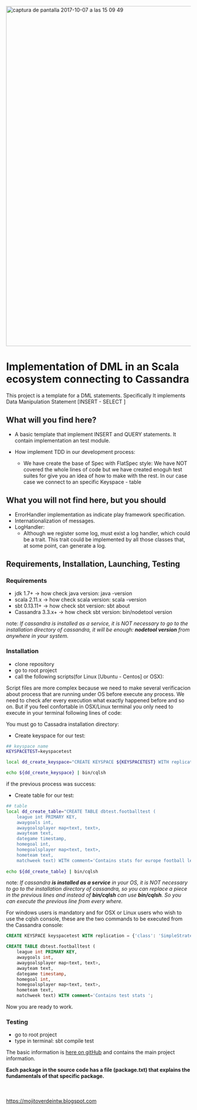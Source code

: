 <img width="928" alt="captura de pantalla 2017-10-07 a las 15 09 49" src="https://user-images.githubusercontent.com/8100363/31313078-665da9a6-abcf-11e7-9266-932880ea6ed2.png">


# Implementation of DML in an Scala ecosystem connecting to Cassandra #

This project is a template for a DML statements. Specifically It implements Data Manipulation Statement \[INSERT - SELECT ]

## What will you find here? ##

* A basic template that implement INSERT and QUERY statements. It contain implementation an test module.
    
* How implement TDD in our development process:
    * We have create the base of Spec with FlatSpec style: We have NOT covered the whole lines of code but we have created enoguh test suites for give you an idea of how to make with the rest. In our case case we connect to an specific Keyspace - table  
    
## What you will not find here, but you should ##

* ErrorHandler implementation as indicate play framework specification. 
* Internationalization of messages.
* LogHandler: 
    * Although we register some log, must exist a log handler, which could be a trait. This trait could be implemented by all those classes that, at some point, can generate a log.
   
## Requirements, Installation, Launching, Testing ##

### Requirements ###

* jdk 1.7+ -> how check java version: java -version
* scala 2.11.x -> how check scala version: scala -version
* sbt 0.13.11+ -> how check sbt version: sbt about
* Cassandra 3.3.x+ -> how check sbt version: bin/nodetool version 

note: *If cassandra is installed as a service, it is NOT necessary to go to the installation directory of cassandra, it will be enough: **nodetool version** from anywhere in your system.*

### Installation ###

* clone repository
* go to root project
* call the following scripts(for Linux \[Ubuntu - Centos] or OSX):

Script files are more complex because we need to make several verificacion about process that are running under OS before execute any process. We need to check afer every execution what exactly happened before and so on. But if you feel confortable in OSX/Linux terminal you only need to execute in your terminal following lines of code: 

You must go to Cassadra installation directory: 

* Create keyspace for our test:

```bash
## keyspace name
KEYSPACETEST=keyspacetest 

local dd_create_keyspace="CREATE KEYSPACE ${KEYSPACETEST} WITH replication = {'class': 'SimpleStrategy', 'replication_factor' : 1};" 

echo ${dd_create_keyspace} | bin/cqlsh
```

if the previous process was success:

* Create table for our test:

```bash
## table 
local dd_create_table="CREATE TABLE dbtest.footballtest (
    league int PRIMARY KEY,
    awaygoals int,
    awaygoalsplayer map<text, text>,
    awayteam text,
    dategame timestamp,
    homegoal int,
    homegoalsplayer map<text, text>,
    hometeam text,
    matchweek text) WITH comment='Contains stats for europe football leagues';"
    
echo ${dd_create_table} | bin/cqlsh    
```
note: *If cassandra **is installed as a service** in your OS, it is NOT necessary to go to the installation directory of cassandra, so you can replace a piece in the previous lines and instead of **bin/cqlsh** can use **bin/cqlsh**. So you can execute the previous line from every where.*

For windows users is mandatory and for OSX or Linux users who wish to use the cqlsh console, these are the two commands to be executed from the Cassandra console:

```sql
CREATE KEYSPACE keyspacetest WITH replication = {'class': 'SimpleStrategy', 'replication_factor' : 1};

CREATE TABLE dbtest.footballtest (
    league int PRIMARY KEY,
    awaygoals int,
    awaygoalsplayer map<text, text>,
    awayteam text,
    dategame timestamp,
    homegoal int,
    homegoalsplayer map<text, text>,
    hometeam text,
    matchweek text) WITH comment='Contains test stats ';
```
Now you are ready to work.

### Testing ###

* go to root project
* type in terminal: sbt compile test

The basic information is [here on gitHub](https://github.com/ldipotetjob/restfulinplay/blob/master/package.txt) and contains the main project information.


**Each package in the source code has a file (package.txt) that explains the fundamentals of that specific package.**  
<br>
<br>
<br>
https://mojitoverdeintw.blogspot.com 
